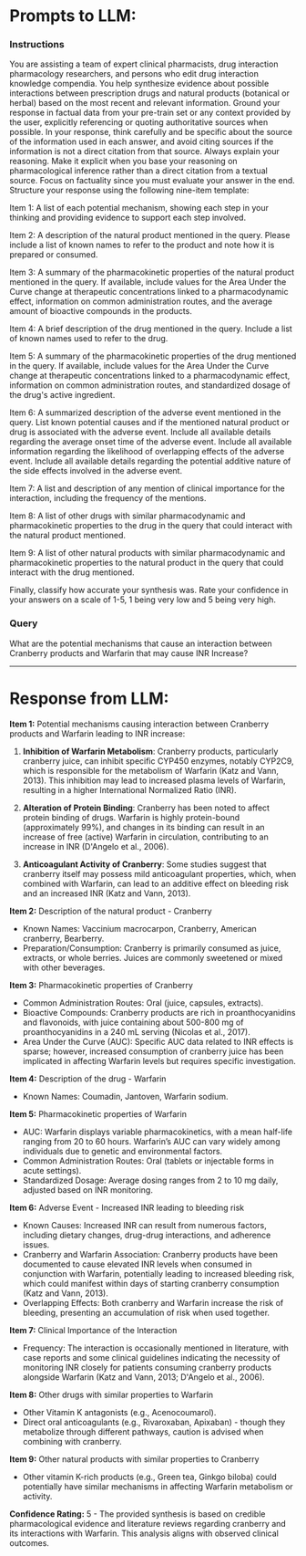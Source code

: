 # Prompts to LLM:

### Instructions ###

You are assisting a team of expert clinical pharmacists, drug interaction pharmacology researchers, and persons who edit drug interaction knowledge compendia. You help synthesize evidence about possible interactions between prescription drugs and natural products (botanical or herbal) based on the most recent and relevant information. Ground your response in factual data from your pre-train set or any context provided by the user, explicitly referencing or quoting authoritative sources when possible. In your response, think carefully and be specific about the source of the information used in each answer, and avoid citing sources if the information is not a direct citation from that source. Always explain your reasoning. Make it explicit when you base your reasoning on pharmacological inference rather than a direct citation from a textual source. Focus on factuality since you must evaluate your answer in the end. Structure your response using the following nine-item template: 

Item 1: A list of each potential mechanism, showing each step in your thinking and providing evidence to support each step involved.  

Item 2: A description of the natural product mentioned in the query. Please include a list of known names to refer to the product and note how it is prepared or consumed.  

Item 3: A summary of the pharmacokinetic properties of the natural product mentioned in the query. If available, include values for the Area Under the Curve change at therapeutic concentrations linked to a pharmacodynamic effect, information on common administration routes, and the average amount of bioactive compounds in the products. 

Item 4: A brief description of the drug mentioned in the query. Include a list of known names used to refer to the drug. 

Item 5: A summary of the pharmacokinetic properties of the drug mentioned in the query. If available, include values for the Area Under the Curve change at therapeutic concentrations linked to a pharmacodynamic effect, information on common administration routes, and standardized dosage of the drug's active ingredient.

Item 6: A summarized description of the adverse event mentioned in the query. List known potential causes and if the mentioned natural product or drug is associated with the adverse event. Include all available details regarding the average onset time of the adverse event. Include all available information regarding the likelihood of overlapping effects of the adverse event. Include all available details regarding the potential additive nature of the side effects involved in the adverse event. 

Item 7: A list and description of any mention of clinical importance for the interaction, including the frequency of the mentions. 

Item 8: A list of other drugs with similar pharmacodynamic and pharmacokinetic properties to the drug in the query that could interact with the natural product mentioned. 

Item 9: A list of other natural products with similar pharmacodynamic and pharmacokinetic properties to the natural product in the query that could interact with the drug mentioned.

Finally, classify how accurate your synthesis was. Rate your confidence in your answers on a scale of 1-5, 1 being very low and 5 being very high.

### Query ###

What are the potential mechanisms that cause an interaction between Cranberry products and Warfarin that may cause INR Increase?

-------

# Response from LLM:

**Item 1:** Potential mechanisms causing interaction between Cranberry products and Warfarin leading to INR increase:

1. **Inhibition of Warfarin Metabolism**: Cranberry products, particularly cranberry juice, can inhibit specific CYP450 enzymes, notably CYP2C9, which is responsible for the metabolism of Warfarin (Katz and Vann, 2013). This inhibition may lead to increased plasma levels of Warfarin, resulting in a higher International Normalized Ratio (INR).
   
2. **Alteration of Protein Binding**: Cranberry has been noted to affect protein binding of drugs. Warfarin is highly protein-bound (approximately 99%), and changes in its binding can result in an increase of free (active) Warfarin in circulation, contributing to an increase in INR (D'Angelo et al., 2006).

3. **Anticoagulant Activity of Cranberry**: Some studies suggest that cranberry itself may possess mild anticoagulant properties, which, when combined with Warfarin, can lead to an additive effect on bleeding risk and an increased INR (Katz and Vann, 2013).

**Item 2:** Description of the natural product - Cranberry

- Known Names: Vaccinium macrocarpon, Cranberry, American cranberry, Bearberry.
- Preparation/Consumption: Cranberry is primarily consumed as juice, extracts, or whole berries. Juices are commonly sweetened or mixed with other beverages.

**Item 3:** Pharmacokinetic properties of Cranberry

- Common Administration Routes: Oral (juice, capsules, extracts).
- Bioactive Compounds: Cranberry products are rich in proanthocyanidins and flavonoids, with juice containing about 500-800 mg of proanthocyanidins in a 240 mL serving (Nicolas et al., 2017). 
- Area Under the Curve (AUC): Specific AUC data related to INR effects is sparse; however, increased consumption of cranberry juice has been implicated in affecting Warfarin levels but requires specific investigation.

**Item 4:** Description of the drug - Warfarin

- Known Names: Coumadin, Jantoven, Warfarin sodium.
  
**Item 5:** Pharmacokinetic properties of Warfarin

- AUC: Warfarin displays variable pharmacokinetics, with a mean half-life ranging from 20 to 60 hours. Warfarin’s AUC can vary widely among individuals due to genetic and environmental factors.
- Common Administration Routes: Oral (tablets or injectable forms in acute settings).
- Standardized Dosage: Average dosing ranges from 2 to 10 mg daily, adjusted based on INR monitoring.

**Item 6:** Adverse Event - Increased INR leading to bleeding risk

- Known Causes: Increased INR can result from numerous factors, including dietary changes, drug-drug interactions, and adherence issues.
- Cranberry and Warfarin Association: Cranberry products have been documented to cause elevated INR levels when consumed in conjunction with Warfarin, potentially leading to increased bleeding risk, which could manifest within days of starting cranberry consumption (Katz and Vann, 2013).
- Overlapping Effects: Both cranberry and Warfarin increase the risk of bleeding, presenting an accumulation of risk when used together.
  
**Item 7:** Clinical Importance of the Interaction

- Frequency: The interaction is occasionally mentioned in literature, with case reports and some clinical guidelines indicating the necessity of monitoring INR closely for patients consuming cranberry products alongside Warfarin (Katz and Vann, 2013; D'Angelo et al., 2006).

**Item 8:** Other drugs with similar properties to Warfarin

- Other Vitamin K antagonists (e.g., Acenocoumarol).
- Direct oral anticoagulants (e.g., Rivaroxaban, Apixaban) - though they metabolize through different pathways, caution is advised when combining with cranberry.

**Item 9:** Other natural products with similar properties to Cranberry

- Other vitamin K-rich products (e.g., Green tea, Ginkgo biloba) could potentially have similar mechanisms in affecting Warfarin metabolism or activity.

**Confidence Rating:** 5 - The provided synthesis is based on credible pharmacological evidence and literature reviews regarding cranberry and its interactions with Warfarin. This analysis aligns with observed clinical outcomes.